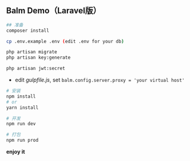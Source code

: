 ## Balm Demo（Laravel版）

```sh
## 准备
composer install

cp .env.example .env (edit .env for your db)

php artisan migrate
php artisan key:generate

php artisan jwt:secret
```

- edit _gulpfile.js_, set `balm.config.server.proxy = 'your virtual host'`

```sh
# 安装
npm install
# or
yarn install

# 开发
npm run dev

# 打包
npm run prod
```

__enjoy it__
